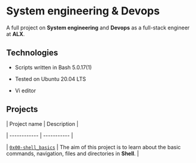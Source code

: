 # System engineering & Devops

A full project on **System engineering** and **Devops** as a full-stack engineer at **ALX**.

## Technologies

* Scripts written in Bash 5.0.17(1)

* Tested on Ubuntu 20.04 LTS

* Vi editor

## Projects

| Project name | Description |

| ------------ | ----------- |

| [`0x00-shell_basics`](https://github.com/risecodesleep/alx-system_engineering-devops/tree/master/0x00-shell_basics) | The aim of this project is to learn about the basic commands, navigation, files and directories in **Shell**. |
